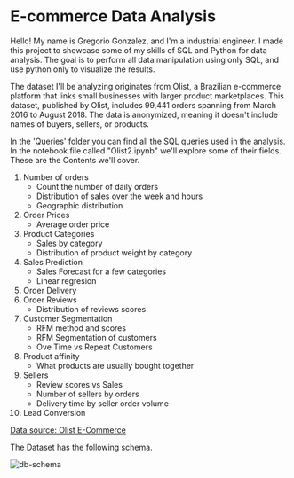 # E-commerce Data Analysis
Hello! My name is Gregorio Gonzalez, and I'm a industrial engineer. 
I made this project to showcase some of my skills of SQL and Python for data analysis. The goal is to perform all data manipulation using only SQL, and use python only to visualize the results.

The dataset I'll be analyzing originates from Olist, a Brazilian e-commerce platform that links small businesses with larger product marketplaces. 
This dataset, published by Olist, includes 99,441 orders spanning from March 2016 to August 2018. 
The data is anonymized, meaning it doesn't include names of buyers, sellers, or products.

In the 'Queries' folder you can find all the SQL queries used in the analysis.
In the notebook file called "Olist2.ipynb" we'll explore some of their fields. 
These are the Contents we'll cover.

  1. Number of orders
      - Count the number of daily orders
      - Distribution of sales over the week and hours
      - Geographic distribution
  2. Order Prices
      - Average order price
  3. Product Categories
      - Sales by category
      - Distribution of product weight by category
  4. Sales Prediction
      - Sales Forecast for a few categories
      - Linear regresion
  5. Order Delivery
  6. Order Reviews
      - Distribution of reviews scores
  7. Customer Segmentation
      - RFM method and scores
      - RFM Segmentation of customers
      - Ove Time vs Repeat Customers
  8. Product affinity
      - What products are usually bought together
  9. Sellers
      - Review scores vs Sales
      - Number of sellers by orders
      - Delivery time by seller order volume
  10. Lead Conversion

[Data source: Olist E-Commerce](https://www.kaggle.com/datasets/olistbr/brazilian-ecommerce)

The Dataset has the following schema.

![db-schema](https://github.com/user-attachments/assets/e874f2ae-0cc4-4cc8-bb16-eec86b94bb04)
